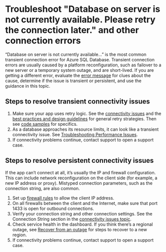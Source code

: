 <properties
    pageTitle="Troubleshoot Database on server is not currently available for Azure SQL Database"
    description="Steps to identify and resolve connection errors for Azure SQL Database."
    services="sql-database"
    documentationCenter=""
    authors="dalechen"
    manager="msmets"
    editor=""/>

<tags
    ms.service="sql-database"
    ms.workload="data-management"
    ms.tgt_pltfrm="na"
    ms.devlang="na"
    ms.topic="article"
    ms.date="12/10/2015"
    ms.author="daleche"/>

# Troubleshoot "Database on server is not currently available. Please retry the connection later." and other connection errors
“Database <dbname> on server <servername> is not currently available...” is the most common transient connection error for Azure SQL Database. Transient connection errors are usually caused by a platform reconfiguration, such as failover to a new server or a temporary system outage, and are short-lived. If you are getting a different error, evaluate the [error message](sql-database-develop-error-messages.md) for clues about the cause, determine if the issue is transient or persistent, and use the guidance in this topic.

## Steps to resolve transient connectivity issues
1.  Make sure your app uses retry logic. See the [connectivity issues](sql-database-connectivity-issues.md) and the [best practices and design guidelines](sql-database-connect-central-recommendations.md) for general retry strategies. Then see [code samples](sql-database-develop-quick-start-client-code-samples.md) for specifics.
2.  As a database approaches its resource limits, it can look like a transient connectivity issue. See [Troubleshooting Performance Issues](sql-database-troubleshoot-performance.md).
3.  If connectivity problems continue, contact support to open a support case.

## Steps to resolve persistent connectivity issues
If the app can’t connect at all, it’s usually the IP and firewall configuration. This can include network reconfiguration on the client side (for example, a new IP address or proxy). Mistyped connection parameters, such as the connection string, are also common.

1.  Set up [firewall rules](sql-database-configure-firewall-settings.md) to allow the client IP address.
2.  On all firewalls between the client and the Internet, make sure that port 1433 is open for outbound connections.
3.  Verify your connection string and other connection settings. See the Connection String section in the [connectivity issues topic](sql-database-connectivity-issues.md).
4.  Check service health in the dashboard. If you think there’s a regional outage, see [Recover from an outage](sql-database-disaster-recovery.md) for steps to recover to a new region.
5.  If connectivity problems continue, contact support to open a support case.

